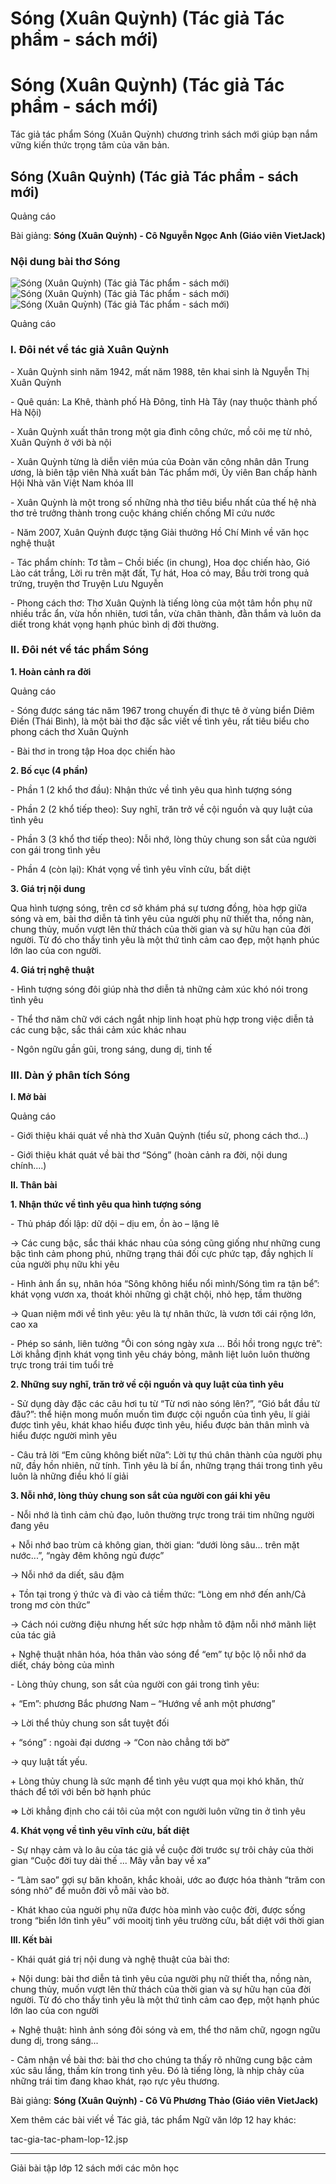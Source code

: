 # Sóng (Xuân Quỳnh) (Tác giả Tác phẩm - sách mới)

# Sóng (Xuân Quỳnh) (Tác giả Tác phẩm - sách mới)

Tác giả tác phẩm Sóng (Xuân Quỳnh) chương trình sách mới giúp bạn nắm vững kiến thức trọng tâm của văn bản.

## Sóng (Xuân Quỳnh) (Tác giả Tác phẩm - sách mới)

Quảng cáo

Bài giảng: **Sóng (Xuân Quỳnh) - Cô Nguyễn Ngọc Anh (Giáo viên VietJack)**

### Nội dung bài thơ Sóng

![Sóng \(Xuân Quỳnh\) \(Tác giả Tác phẩm - sách mới\)](https://vietjack.com/ngu-van-12/images/song.PNG) ![Sóng \(Xuân Quỳnh\) \(Tác giả Tác phẩm - sách mới\)](https://vietjack.com/ngu-van-12/images/song-1.PNG) ![Sóng \(Xuân Quỳnh\) \(Tác giả Tác phẩm - sách mới\)](https://vietjack.com/ngu-van-12/images/song-2.PNG)

Quảng cáo

### I. Đôi nét về tác giả Xuân Quỳnh

\- Xuân Quỳnh sinh năm 1942, mất năm 1988, tên khai sinh là Nguyễn Thị Xuân Quỳnh 

\- Quê quán: La Khê, thành phố Hà Đông, tỉnh Hà Tây (nay thuộc thành phố Hà Nội) 

\- Xuân Quỳnh xuất thân trong một gia đình công chức, mồ côi mẹ từ nhỏ, Xuân Quỳnh ở với bà nội 

\- Xuân Quỳnh từng là diễn viên múa của Đoàn văn công nhân dân Trung ương, là biên tập viên Nhà xuất bản Tác phẩm mới, Ủy viên Ban chấp hành Hội Nhà văn Việt Nam khóa III 

\- Xuân Quỳnh là một trong số những nhà thơ tiêu biểu nhất của thế hệ nhà thơ trẻ trưởng thành trong cuộc kháng chiến chống Mĩ cứu nước 

\- Năm 2007, Xuân Quỳnh được tặng Giải thưởng Hồ Chí Minh về văn học nghệ thuật 

\- Tác phẩm chính: Tơ tằm – Chồi biếc (in chung), Hoa dọc chiến hào, Gió Lào cát trắng, Lời ru trên mặt đất, Tự hát, Hoa cỏ may, Bầu trời trong quả trứng, truyện thơ Truyện Lưu Nguyễn 

\- Phong cách thơ: Thơ Xuân Quỳnh là tiếng lòng của một tâm hồn phụ nữ nhiều trắc ẩn, vừa hồn nhiên, tươi tắn, vừa chân thành, đằn thắm và luôn da diết trong khát vọng hạnh phúc bình dị đời thường. 

### II. Đôi nét về tác phẩm Sóng

**1\. Hoàn cảnh ra đời**

Quảng cáo

\- Sóng được sáng tác năm 1967 trong chuyến đi thực tê ở vùng biển Diêm Điền (Thái Bình), là một bài thơ đặc sắc viết về tình yêu, rất tiêu biểu cho phong cách thơ Xuân Quỳnh 

\- Bài thơ in trong tập Hoa dọc chiến hào 

**2\. Bố cục (4 phần)**

\- Phần 1 (2 khổ thơ đầu): Nhận thức về tình yêu qua hình tượng sóng 

\- Phần 2 (2 khổ tiếp theo): Suy nghĩ, trăn trở về cội nguồn và quy luật của tình yêu 

\- Phần 3 (3 khổ thơ tiếp theo): Nỗi nhớ, lòng thủy chung son sắt của người con gái trong tình yêu 

\- Phần 4 (còn lại): Khát vọng về tình yêu vĩnh cửu, bất diệt 

**3\. Giá trị nội dung**

Qua hình tượng sóng, trên cơ sở khám phá sự tương đồng, hòa hợp giữa sóng và em, bài thơ diễn tả tình yêu của người phụ nữ thiết tha, nồng nàn, chung thủy, muốn vượt lên thử thách của thời gian và sự hữu hạn của đời người. Từ đó cho thấy tình yêu là một thứ tình cảm cao đẹp, một hạnh phúc lớn lao của con người. 

**4\. Giá trị nghệ thuật**

\- Hình tượng sóng đôi giúp nhà thơ diễn tả những cảm xúc khó nói trong tình yêu 

\- Thể thơ năm chữ với cách ngắt nhịp linh hoạt phù hợp trong việc diễn tả các cung bậc, sắc thái cảm xúc khác nhau 

\- Ngôn ngữu gần gũi, trong sáng, dung dị, tinh tế 

### III. Dàn ý phân tích Sóng

**I. Mở bài**

Quảng cáo

\- Giới thiệu khái quát về nhà thơ Xuân Quỳnh (tiểu sử, phong cách thơ...)

\- Giới thiệu khát quát về bài thơ “Sóng” (hoàn cảnh ra đời, nội dung chính....)

**II. Thân bài**

**1\. Nhận thức về tình yêu qua hình tượng sóng**

\- Thủ pháp đối lập: dữ dội – dịu em, ồn ào – lặng lẽ 

→ Các cung bậc, sắc thái khác nhau của sóng cũng giống như những cung bậc tình cảm phong phú, những trạng thái đối cực phức tạp, đầy nghịch lí của người phụ nữu khi yêu 

\- Hình ảnh ẩn sụ, nhân hóa “Sông không hiểu nổi mình/Sóng tìm ra tận bể”: khát vọng vươn xa, thoát khỏi những gì chật chội, nhỏ hẹp, tầm thường 

→ Quan niệm mới về tình yêu: yêu là tự nhân thức, là vươn tới cái rộng lớn, cao xa 

\- Phép so sánh, liên tưởng “Ôi con sóng ngày xưa ... Bồi hồi trong ngực trẻ”: Lời khẳng định khát vọng tình yêu cháy bỏng, mãnh liệt luôn luôn thường trực trong trái tim tuổi trẻ 

**2\. Những suy nghĩ, trăn trở về cội nguồn và quy luật của tình yêu**

\- Sử dụng dày đặc các câu hơi tu từ “Từ nơi nào sóng lên?”, “Gió bắt đầu từ đâu?”: thể hiện mong muốn muốn tìm được cội nguồn của tình yêu, lí giải được tình yêu, khát khao hiểu được tình yêu, hiểu được bản thân mình và hiểu được người mình yêu 

\- Câu trả lời “Em cũng không biết nữa”: Lời tự thú chân thành của người phụ nữ, đầy hồn nhiên, nữ tính. Tình yêu là bí ẩn, những trạng thái trong tình yêu luôn là những điều khó lí giải 

**3\. Nỗi nhớ, lòng thủy chung son sắt của người con gái khi yêu**

\- Nỗi nhớ là tình cảm chủ đạo, luôn thường trực trong trái tim những người đang yêu 

\+ Nỗi nhớ bao trùm cả không gian, thời gian: “dưới lòng sâu... trên mặt nước...”, “ngày đêm không ngủ được” 

→ Nỗi nhớ da diết, sâu đậm 

\+ Tồn tại trong ý thức và đi vào cả tiềm thức: “Lòng em nhớ đến anh/Cả trong mơ còn thức” 

→ Cách nói cường điệu nhưng hết sức hợp nhằm tô đậm nỗi nhớ mãnh liệt của tác giả 

\+ Nghệ thuật nhân hóa, hóa thân vào sóng để “em” tự bộc lộ nỗi nhớ da diết, cháy bỏng của mình 

\- Lòng thủy chung, son sắt của người con gái trong tình yêu: 

\+ “Em”: phương Bắc phương Nam – “Hướng về anh một phương” 

→ Lời thể thủy chung son sắt tuyệt đối 

\+ “sóng” : ngoài đại dương → “Con nào chẳng tới bờ” 

→ quy luật tất yếu. 

\+ Lòng thủy chung là sức mạnh để tình yêu vượt qua mọi khó khăn, thử thách để tới với bến bờ hạnh phúc 

⇒ Lời khẳng định cho cái tôi của một con người luôn vững tin ở tình yêu 

**4\. Khát vọng về tình yêu vĩnh cửu, bất diệt**

\- Sự nhạy cảm và lo âu của tác giả về cuộc đời trước sự trôi chảy của thời gian “Cuộc đời tuy dài thế ... Mây vẫn bay về xa” 

\- “Làm sao” gợi sự băn khoăn, khắc khoải, ước ao được hóa thành “trăm con sóng nhỏ” để muôn đời vỗ mãi vào bờ. 

\- Khát khao của nguời phụ nữa được hòa mình vào cuộc đời, được sống trong “biển lớn tình yêu” với mooitj tình yêu trường cửu, bất diệt với thời gian 

**III. Kết bài**

\- Khái quát giá trị nội dung và nghệ thuật của bài thơ: 

\+ Nội dung: bài thơ diễn tả tình yêu của người phụ nữ thiết tha, nồng nàn, chung thủy, muốn vượt lên thử thách của thời gian và sự hữu hạn của đời người. Từ đó cho thấy tình yêu là một thứ tình cảm cao đẹp, một hạnh phúc lớn lao của con người 

\+ Nghệ thuật: hình ảnh sóng đôi sóng và em, thể thơ năm chữ, ngogn ngữu dung dị, trong sáng... 

\- Cảm nhận về bài thơ: bài thơ cho chúng ta thấy rõ những cung bậc cảm xúc sâu lắng, thầm kín trong tình yêu. Đó là tiếng lòng, là nhịp chảy của những trái tim đang khao khát, rạo rực yêu thương. 

Bài giảng: **Sóng (Xuân Quỳnh) - Cô Vũ Phương Thảo (Giáo viên VietJack)**

Xem thêm các bài viết về Tác giả, tác phẩm Ngữ văn lớp 12 hay khác:

tac-gia-tac-pham-lop-12.jsp

* * *

Giải bài tập lớp 12 sách mới các môn học

